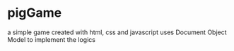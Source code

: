 # pigGame

a simple game created with html, css and javascript
uses Document Object Model to implement the logics
